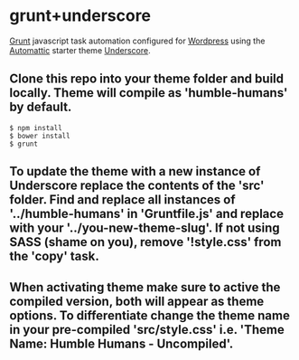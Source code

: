 # grunt+underscore

[Grunt](http://gruntjs.com/) javascript task automation configured for [Wordpress](https://wordpress.org/) using the [Automattic](https://github.com/automattic/) starter theme [Underscore](http://underscores.me/).

## Clone this repo into your theme folder and build locally. Theme will compile as 'humble-humans' by default. 

```
$ npm install
$ bower install
$ grunt
```

## To update the theme with a new instance of Underscore replace the contents of the 'src' folder. Find and replace all instances of '../humble-humans' in 'Gruntfile.js' and replace with your '../you-new-theme-slug'. If not using SASS (shame on you), remove '!style.css' from the 'copy' task.

## When activating theme make sure to active the compiled version, both will appear as theme options. To differentiate change the theme name in your pre-compiled 'src/style.css' i.e. 'Theme Name: Humble Humans - Uncompiled'. 

